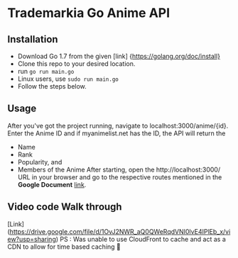 # Trademarkia Go Anime API


## Installation
- Download Go 1.7 from the given [link] {https://golang.org/doc/install}
- Clone this repo to your desired location.
- run `go run main.go`
- Linux users, use `sudo run main.go`
- Follow the steps below.


## Usage
After you've got the project running, navigate to localhost:3000/anime/{id}.
Enter the Anime ID and if myanimelist.net has the ID, the API will return the
* Name 
* Rank
* Popularity, and
* Members 
of the Anime
After starting, open the http://localhost:3000/ URL in your browser and go to the respective routes mentioned in the **Google Document** [link](https://docs.google.com/document/d/1cN0au0gnahbOLabRfVyJm4brcBZq-HQCvEeNO_kJY-g/edit?usp=sharing).

## Video code Walk through
 [Link] (https://drive.google.com/file/d/1OvJ2NWR_aQ0QWeRqdVNI0lvE4IPlEb_x/view?usp=sharing) 
 PS : Was unable to use CloudFront to cache and act as a CDN to allow for time based caching :grimacing:
